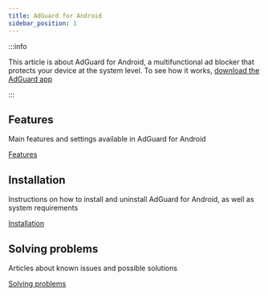 ```yaml
---
title: AdGuard for Android
sidebar_position: 1
---
```


:::info

This article is about AdGuard for Android, a multifunctional ad blocker that protects your device at the system level. To see how it works, [download the AdGuard app](https://agrd.io/download-kb-adblock)

:::

## Features

Main features and settings available in AdGuard for Android

[Features](/adguard-for-android/features/features.md)

## Installation

Instructions on how to install and uninstall AdGuard for Android, as well as system requirements

[Installation](/adguard-for-android/installation.md)

## Solving problems

Articles about known issues and possible solutions

[Solving problems](/adguard-for-android/solving-problems/solving-problems.md)
